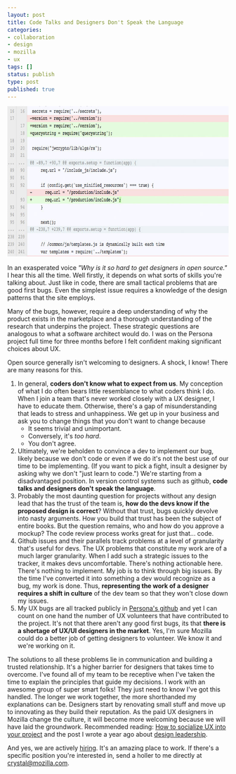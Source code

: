 ```yaml
---
layout: post
title: Code Talks and Designers Don't Speak the Language
categories:
- collaboration
- design
- mozilla
- ux
tags: []
status: publish
type: post
published: true
---
```

<a href="/img/code-talks.jpg"><img class="alignnone size-full wp-image-942" title="Why design in open source is hard" src="/img/code-talks.jpg" alt="" width="600" height="341" /></a>

In an exasperated voice <em>"Why is it so hard to get designers in open source."</em> I hear this all the time. Well firstly, it depends on what sorts of skills you're talking about. Just like in code, there are small tactical problems that are good first bugs. Even the simplest issue requires a knowledge of the design patterns that the site employs.

Many of the bugs, however, require a deep understanding of why the product exists in the marketplace and a thorough understanding of the research that underpins the project. These strategic questions are analogous to what a software architect would do. I was on the Persona project full time for three months before I felt confident making significant choices about UX.

Open source generally isn't welcoming to designers. A shock, I know! There are many reasons for this.
<ol>
	<li>In general, <strong>coders don't know what to expect from us</strong>. My conception of what I do often bears little resemblance to what coders think I do. When I join a team that's never worked closely with a UX designer, I have to educate them. Otherwise, there's a gap of misunderstanding that leads to stress and unhappiness. We get up in your business and ask you to change things that you don't want to change because
<ul>
	<li>It seems trivial and unimportant.</li>
	<li>Conversely, it's <em>too hard</em>.</li>
	<li>You don't agree.</li>
</ul>
</li>
	<li>Ultimately, we're beholden to convince a dev to implement our bug, likely because we don't code or even if we do it's not the best use of our time to be implementing. (If you want to pick a fight, insult a designer by asking why we don't "just learn to code.") We're starting from a disadvantaged position. In version control systems such as github, <strong>code talks and designers don't speak the language</strong>.</li>
	<li>Probably the most daunting question for projects without any design lead that has the trust of the team is, <strong>how do the devs know if the proposed design is correct</strong>? Without that trust, bugs quickly devolve into nasty arguments. How you build that trust has been the subject of entire books. But the question remains, who and how do you approve a mockup? The code review process works great for just that... code.</li>
	<li>Github issues and their parallels track problems at a level of granularity that's useful for devs. The UX problems that constitute my work are of a much larger granularity. When I add such a strategic issues to the tracker, it makes devs uncomfortable. There's nothing actionable here. There's nothing to implement. My job is to think through big issues. By the time I've converted it into something a dev would recognize as a bug, my work is done. Thus, <strong>representing the work of a designer requires a shift in culture</strong> of the dev team so that they won't close down my issues.</li>
	<li>My UX bugs are all tracked publicly in <a title="Persona Issues on Github" href="https://github.com/mozilla/browserid/issues">Persona's github</a> and yet I can count on one hand the number of UX volunteers that have contributed to the project. It's not that there aren't any good first bugs, its that <strong>there is a shortage of UX/UI designers in the market</strong>. Yes, I'm sure Mozilla could do a better job of getting designers to volunteer. We know it and we're working on it.</li>
</ol>
The solutions to all these problems lie in communication and building a trusted relationship. It's a higher barrier for designers that takes time to overcome. I've found all of my team to be receptive when I've taken the time to explain the principles that guide my decisions. I work with an awesome group of super smart folks! They just need to know I've got this handled. The longer we work together, the more shorthanded my explanations can be. Designers start by renovating small stuff and move up to innovating as they build their reputation. As the paid UX designers in Mozilla change the culture, it will become more welcoming because we will have laid the groundwork. Recommended reading: <a title="Socializing UX" href="http://boxesandarrows.com/view/we-tried-to-warn-you32">How to socialize UX into your project</a> and the post I wrote a year ago about <a title="Chief eXperience Officer at Mozilla in 2012" href="http://skinnywhitegirl.com/blog/chief-experience-officer-at-mozilla-in-2012/707/">design leadership</a>.

And yes, we are actively <a title="Careers at Mozilla" href="http://careers.mozilla.org">hiring</a>. It's an amazing place to work. If there's a specific position you're interested in, send a holler to me directly at <a title="email Crystal" href="mailto:crystal@mozilla.com">crystal@mozilla.com</a>.
